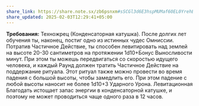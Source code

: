```yaml
---
share_link: https://share.note.sx/zb6psnxm#sSCGl3d6E3hspMUMaf60EL0YrehB26itcf04oqT9iDE
share_updated: 2025-02-03T12:29:41+05:00
---
```

**Требования:** Техножрец (Конденсаторная катушка).
После долгих лет обучения ты, наконец, постиг одно из истинных чудес Омниссии. Потратив Частичное Действие, ты способен левитировать над землей на высоте 20-30 сантиметров на протяжении 1d10+Бонус Выносливости минут. При этом ты можешь передвигаться со скоростью идущего человека, и каждый Раунд должен тратить Частичное Действие на поддержание ритуала. Этот ритуал также можно провести во время падения с большой высоты, чтобы замедлить его. При этом падение с любой высоты наносит не более 1d10+3 Ударного Урона. Левитационная Благодать истощает запас энергии в конденсаторной катушке, и поэтому не может проводиться чаще одного раза в 12 часов.